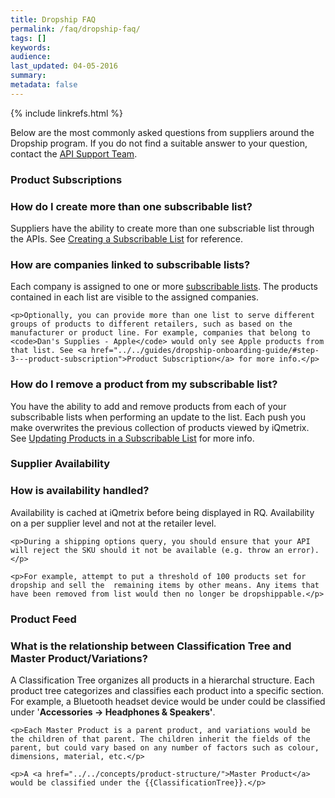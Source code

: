 ```yaml
---
title: Dropship FAQ
permalink: /faq/dropship-faq/
tags: []
keywords: 
audience: 
last_updated: 04-05-2016
summary: 
metadata: false
---
```

{% include linkrefs.html %}


<!-- Accordion styling for FAQs -->
<script src="{{ "js/jquery-ui.js" | prepend:site.pagefileurl }}"></script>
<link rel="stylesheet" href="{{ "css/jquery-ui.css" | prepend:site.pagefileurl }}">

<script>
  $(function() {
    $( ".accordion" ).accordion({
      heightStyle: "content",
      collapsible: true
    });
  });
</script>


Below are the most commonly asked questions from suppliers around the Dropship program. If you do not find a suitable answer to your question, contact the <a href="mailto:{{site.support_email}}?subject=Dropship Question">API Support Team</a>. 

### Product Subscriptions

<div class="accordion">
  
  <h3>How do I create more than one subscribable list?</h3>
  <div>
    <p>Suppliers have the ability to create more than one subscriable list through the APIs. See <a href="../../api/product-subscription/#creating-a-subscribable-list">Creating a Subscribable List</a> for reference.</p>
  </div>
  
  <h3>How are companies linked to subscribable lists?</h3>
  <div>
    <p>Each company is assigned to one or more <a href="../../api/product-subscription/">subscribable lists</a>. The products contained in each list are visible to the assigned companies.</p>
    
    <p>Optionally, you can provide more than one list to serve different groups of products to different retailers, such as based on the manufacturer or product line. For example, companies that belong to <code>Dan's Supplies - Apple</code> would only see Apple products from that list. See <a href="../../guides/dropship-onboarding-guide/#step-3---product-subscription">Product Subscription</a> for more info.</p>
  </div>


  <h3>How do I remove a product from my subscribable list?</h3>
  <div>
    <p>You have the ability to add and remove products from each of your subscribable lists when performing an update to the list. Each push you make overwrites the previous collection of products viewed by iQmetrix. See <a href="../../api/product-subscription/#updating-products-in-a-subscribable-list">Updating Products in a Subscribable List</a> for more info.</p>
  </div>

</div>

### Supplier Availability

<div class="accordion">
  
  <h3>How is availability handled?</h3>
  <div>
    <p>Availability is cached at iQmetrix before being displayed in RQ. Availability on a per supplier level and not at the retailer level. </p>
    
    <p>During a shipping options query, you should ensure that your API will reject the SKU should it not be available (e.g. throw an error).</p>
    
    <p>For example, attempt to put a threshold of 100 products set for dropship and sell the  remaining items by other means. Any items that have been removed from list would then no longer be dropshippable.</p>
  </div>
</div>


### Product Feed 

<div class="accordion">
  
  <h3>What is the relationship between Classification Tree and Master Product/Variations?</h3>
  <div>
    <p>A Classification Tree organizes all products in a hierarchal structure. Each product tree categorizes and classifies each product into a specific section. For example, a Bluetooth headset device would be under could be classified under '<strong>Accessories -> Headphones &amp; Speakers'</strong>.</p>
    
    <p>Each Master Product is a parent product, and variations would be the children of that parent. The children inherit the fields of the parent, but could vary based on any number of factors such as colour, dimensions, material, etc.</p>
    
    <p>A <a href="../../concepts/product-structure/">Master Product</a> would be classified under the {{ClassificationTree}}.</p>
  </div>
</div>

<br />
